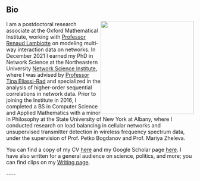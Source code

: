 ## <a name="bio"></a> Bio

<div class="clearfix">
<center><img src="https://uploads-ssl.webflow.com/58920a954e6c16dd742902c7/5bc78f7efaca718cb09689bf_timothy-crop.png" height=250 width=250 style="float:right;margin=2px"></center>

I am a postdoctoral research associate at the Oxford Mathematical Institute, working with [Professor Renaud Lambiotte](https://www.maths.ox.ac.uk/people/renaud.lambiotte) on modeling multi-way interaction data on networks. In December 2021 I earned my PhD in Network Science at the Northeastern University [Network Science Institute](https://www.networkscienceinstitute.org), where I was advised by [Professor Tina Eliassi-Rad](https://www.eliassi.org) and specialized in the analysis of higher-order sequential correlations in network data. Prior to joining the Institute in 2016, I completed a BS in Computer Science and Applied Mathematics with a minor in Philosophy at the State University of New York at Albany, where I conducted research on load balancing in cellular networks and unsupervised transmitter detection in wireless frequency spectrum data, under the supervision of Prof. Petko Bogdanov and Prof. Mariya Zheleva. 

You can find a copy of my CV [here](img/LaRock_Tim_CV.pdf) and my Google Scholar page [here](https://scholar.google.com/citations?user=kAaxRkUAAAAJ&hl=en). I have also written for a general audience on science, politics, and more; you can find clips on my [Writing page](writing/writing.html).
</div>
----

